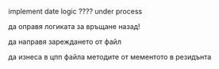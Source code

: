 implement date logic ???? under process

да оправя логиката за връщане назад!

да направя зареждането от файл

да изнеса в цпп файла методите от мементото в резидънта
